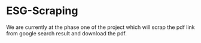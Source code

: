 # ESG-Scraping

We are currently at the phase one of the project which will scrap the pdf link from google search result and download the pdf. 
